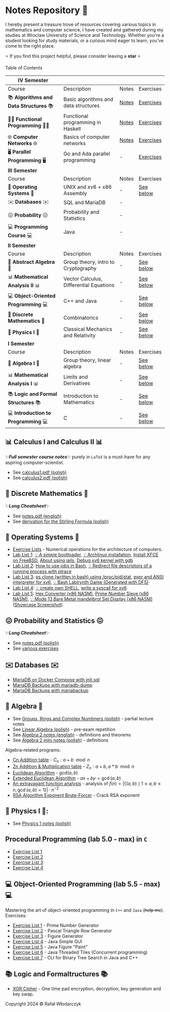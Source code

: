 # Notes Repository 🚀
I hereby present a treasure trove of resources covering various topics in mathematics and computer science, I have created and gathered during my studies at Wroclaw University of Science and Technology. Whether you're a student looking for study materials, or a curious mind eager to learn, you've come to the right place.

⭐ If you find this project helpful, please consider leaving a **star** ⭐

Table of Contents

| **IV Semester**                    | | | |
| -------------------------------------- | --------------------------------------- | ------------------------------------------- | -------------------------------------------------------- |
| Course                                 | Description                             | Notes                                       | Exercises                                                |
| 📚 **Algorithms and Data Structures** 📚 | Basic algorithms and data structures    | [Notes](./4_semester_2025/aisd/lecture.pdf) | [Exercises](./4_semester_2025/aisd/lab/)                 |
| 🧑‍💻 **Functional Programming** 🧑‍💻         | Functional programming in Haskell       | [Notes](./4_semester_2025/func/lecture.pdf) | [Exercises](./4_semester_2025/func/lab/)                 |
| 🌐 **Computer Networks** 🌐              | Basics of computer networks             | [Notes](./4_semester_2025/net/lecture.pdf)  | [Exercises](./4_semester_2025/net/lab/)                  |
| 🖥️ **Parallel Programming** 🖥️           | Go and Ada parallel programming         | -                                           | [Exercises](./4_semester_2025/parallel/lab/)                   |
| **III Semester**                     |
| Course                                 | Description                             | Notes                                       | Exercises                                                |
| 🧠 **Operating Systems** 🧠              | UNIX and xv6 + x86 Assembly             | -                                           | [See below](#-operating-systems-)                        |
| ✉️ **Databases** ✉️                      | SQL and MariaDB                         | -                                           |                                                          |
| 😖 **Probability** 😖                    | Probability and Statistics              | -                                           |                                                          |
| 💻 **Programming Course** 💻             | Java                                    | -                                           |                                                          |
| **II Semester**                      |
| Course                                 | Description                             | Notes                                       | Exercises                                                |
| 🤔 **Abstract Algebra** 🤔               | Group theory, intro to Cryptography     | -                                           | [See below](#-algebra-)                                  |
| 📊 **Mathematical Analysis II** 📊       | Vector Calculus, Differential Equations | -                                           | [See below](#-calculus-i-and-calculus-ii-)               |
| 💻 **Object-Oriented Programming** 💻    | C++ and Java                            | -                                           | [See below](#-object-oriented-programming-lab-55---max-) |
| 🤭 **Discrete Mathematics** 🤭           | Combinatorics                           | -                                           | [See below](#-discrete-mathematics-)                     |
| 🌌 **Physics I** 🌌                      | Classical Mechanics and Relativity      | -                                           | [See below](#-physics-i-)                                |
| **I Semester**                       |
| Course                                 | Description                             | Notes                                       | Exercises                                                |
| 🤔 **Algebra I** 🤔                      | Group theory, linear algebra            | -                                           | [See below](#-algebra-)                                  |
| 📊 **Mathematical Analysis I** 📊        | Limits and Derivatives                  | -                                           | [See below](#-calculus-i-and-calculus-ii-)               |
| 📚 **Logic and Formal Structures** 📚    | Introduction to Mathematics             | -                                           | [See below](#-logic-and-formaltructures-)                |
| 💻 **Introduction to Programming** 💻    | C                                       | -                                           | [See below](#procedural-programming-lab-50---max)        |

## 📊 **Calculus I and Calculus II** 📊

✨***Full semester course notes***✨ purely in `LaTeX` is a must-have for any aspiring computer-scientist. 
- See [calculus1.pdf (polish)](https://github.com/Rafisto/uni/raw/master/1_semester_2023/calculus_1/calculus.pdf)
- See [calculus2.pdf (polish)](https://github.com/Rafisto/uni/raw/master/2_semester_2024/calculus_2/calculus2.pdf)

## 🤭 **Discrete Mathematics** 🤭

✨***Long Cheatsheet***✨
- See [notes.pdf (english)](https://github.com/Rafisto/uni/raw/master/2_semester_2024/discrete_mathematics/notes.pdf)
- See [derivation for the Stirling Formula (polish)](https://github.com/Rafisto/uni/raw/master/2_semester_2024/discrete_mathematics/wzor-stirlinga.pdf)

## 🧠 **Operating Systems** 🧠

- [Exercise Lists](https://github.com/Rafisto/uni/tree/master/3_semester_2024/akiso/cw) - Numerical operations for the architecture of computers.
- [Lab List 1](./3_semester_2024/akiso/lab/lista1/REAMDME.md): [💡 A simple bootloader](./3_semester_2024/akiso/lab/lista1#Bootloader), [💡 Archlinux installation](./3_semester_2024/akiso/lab/lista1#zadanie-1-2-3), [Install XFCE on FreeBSD](./3_semester_2024/akiso/lab/lista1#zadanie-5), [About using jails](./3_semester_2024/akiso/lab/lista1#jails-1), [Debug xv6 kernel with gdb](./3_semester_2024/akiso/lab/lista1#zadanie-4)
- [Lab List 2](./3_semester_2024/akiso/lab/lista2): [How to use jobs in Bash](./3_semester_2024/akiso/lab/lista2/README.md#exercise-4---jobs-fg-bg-kill), [💡 Redirect file descriptors of a running process with ptrace](./3_semester_2024/akiso/lab/lista2/README.md#exercise-9---ptrace-redirector)
- [Lab List 3](./3_semester_2024/akiso/lab/lista3): [ps clone (written in bash) using /proc/pid/stat](./3_semester_2024/akiso/lab/lista3/README.md#exercise-1), [expr and ANSI interpreter for xv6](./3_semester_2024/akiso/lab/lista3/README.md#exercise-4-and-exercise-5), 
[💡 Bash Labirynth Game (Generated with DFS)](./3_semester_2024/akiso/lab/lista3/README.md#exercise-6)
- [Lab List 4](./3_semester_2024/akiso/lab/lista4): [💡 create own SHELL](./3_semester_2024/akiso/lab/lista4/ex3-5), [write a syscall for xv6](./3_semester_2024/akiso/lab/lista4/README.md#exercise-6)
- [Lab List 5](./3_semester_2024/akiso/lab/lista5): [Hex Converter (x86 NASM)](./3_semester_2024/akiso/lab/lista5/ex3), [Prime Number Sieve (x86 NASM)](./3_semester_2024/akiso/lab/lista5/ex4), [💡 Mode 13 Bare Metal mandelbrot Set Display (x86 NASM)](./3_semester_2024/akiso/lab/lista5/ex5) ([Showcase Screenshot](./3_semester_2024/akiso/lab/lista5/mandelbrot-qemu.png))

## 😖 **Probability and Statistics** 😖

✨***Long Cheatsheet***✨
- See [notes.pdf (polish)](./3_semester_2024/mpis/notes.pdf)
- See [various exercises](./3_semester_2024/mpis/cw/)

## ✉️ **Databases** ✉️

- [MariaDB on Docker Compose with init.sql](./3_semester_2024/db/lab/lista1/compose.yaml)
- [MariaDB Backups with mariadb-dump](./3_semester_2024/db/lab/lista3/solve.md#mariadb-dump)
- [MariaDB Backups with mariabackup](./3_semester_2024/db/lab/lista3/solve.md#mariabackup)

## 🤔 **Algebra** 🤔

- See [Groups, Rings and Complex Numbners (polish)](https://github.com/Rafisto/uni/raw/master/1_semester_2023/algebra_1/wyklad.pdf) - partial lecture notes
- See [Linear Algebra (polish)](https://github.com/Rafisto/uni/blob/master/1_semester_2023/algebra_1/kolokwium-2-tematy.md) - pre-exam repetition
- See [Algebra 2 notes (english)](https://github.com/Rafisto/uni/raw/master/2_semester_2024/algebra_2/algebra2.pdf) - definitions and theorems
- See [Algebra 2 mini notes (polish)](https://github.com/Rafisto/uni/blob/master/2_semester_2024/algebra_2/notes.md) - definitions

Algebra-related programs:

- [Cn Addition table](https://github.com/Rafisto/uni/blob/master/1_semester_2023/algebra_1/programy/zadanie24-c.py) - $C_n: a + b \mod n$
- [Zn Addition & Multiplication table](https://github.com/Rafisto/uni/blob/master/1_semester_2023/algebra_1/programy/zadanie24.py) - $Z_n: a + b, a * b \mod n$
- [Euclidean Algorithm](https://github.com/Rafisto/uni/blob/master/1_semester_2023/algebra_1/programy/zadanie39.py) - $gcd(a, b)$
- [Extended Euclidean Algorithm](https://github.com/Rafisto/uni/blob/master/1_semester_2023/algebra_1/programy/zadanie40.py) - $ax + by = \gcd(a, b)$
- [An extravagant function analysis](https://github.com/Rafisto/uni/blob/master/1_semester_2023/algebra_1/programy/zadanie49.py) - analysis of $f(n)=\left|\{(a,b) \mid 1 \leq a,b \leq n, \gcd(a,b)=1\}\right| \cdot n^{-2}$
- [RSA Algorithm Exponent Brute-Forcer](https://github.com/Rafisto/uni/blob/master/2_semester_2024/algebra_2/programs/rsa34.py) - Crack RSA exponent

## 🌌 **Physics I** 🌌:

- See [Physics 1 notes (polish)](https://github.com/Rafisto/uni/blob/master/2_semester_2024/physics_1/physics.pdf)

##  **Procedural Programming (lab 5.0 - max)** in `C`

- [Exercise List 1](https://github.com/Rafisto/uni/tree/master/1_semester_2023/introduction_to_computer_science/lab1/)
- [Exercise List 2](https://github.com/Rafisto/uni/tree/master/1_semester_2023/introduction_to_computer_science/lab2/)
- [Exercise List 3](https://github.com/Rafisto/uni/tree/master/1_semester_2023/introduction_to_computer_science/lab3/)
- [Exercise List 4](https://github.com/Rafisto/uni/tree/master/1_semester_2023/introduction_to_computer_science/lab4/)

## 💻 **Object-Oriented Programming (lab 5.5 - max)** 💻

Mastering the art of object-oriented programming in `C++` and `Java` (~~help me~~). Exercises:
- [Exercise List 1](https://github.com/Rafisto/uni/tree/master/2_semester_2024/oop/lab1/) - Prime Number Generator
- [Exercise List 2](https://github.com/Rafisto/uni/tree/master/2_semester_2024/oop/lab2/) - Pascal Triangle Row Generator
- [Exercise List 3](https://github.com/Rafisto/uni/tree/master/2_semester_2024/oop/lab3/) - Figure Generator
- [Exercise List 4](https://github.com/Rafisto/uni/tree/master/2_semester_2024/oop/lab4/) - Java Simple GUI
- [Exercise List 5](https://github.com/Rafisto/uni/tree/master/2_semester_2024/oop/lab5/) - Java Figure "Paint"
- [Exercise List 6](https://github.com/Rafisto/uni/tree/master/2_semester_2024/oop/lab6/) - Java Threaded Tiles (Concurrent programming)
- [Exercise List 7](https://github.com/Rafisto/uni/tree/master/2_semester_2024/oop/lab7/) - CLI for Binary Tree Search in Java and C++ 
  
## 📚 **Logic and Formaltructures** 📚

- [XOR Cipher](https://github.com/Rafisto/uni/blob/master/1_semester_2023/logic_and_formal_structures/programy/xorcipher.py) - One time pad encryption, decryption, key generation and key swap.

Copyright 2024 © Rafał Włodarczyk
